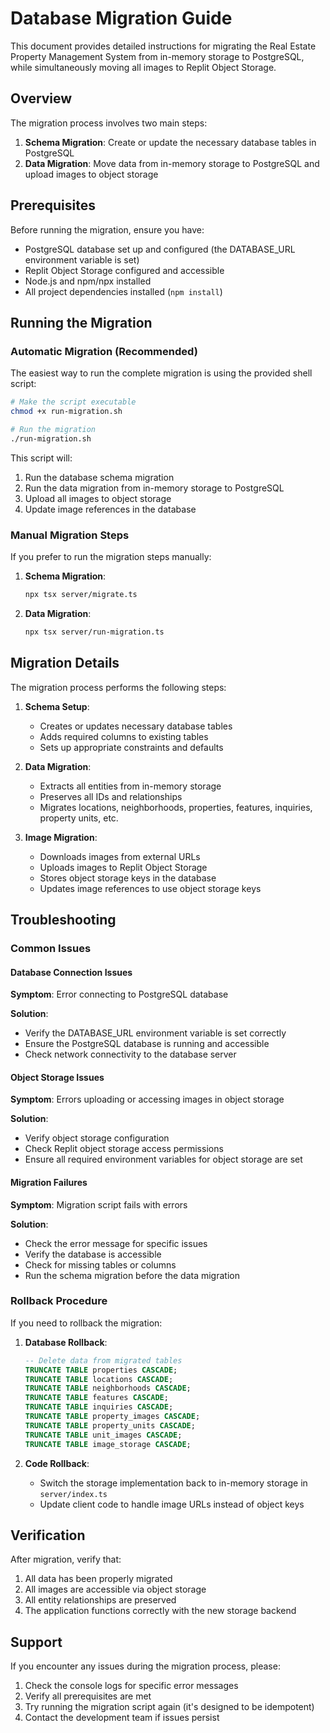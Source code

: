 # Database Migration Guide

This document provides detailed instructions for migrating the Real Estate Property Management System from in-memory storage to PostgreSQL, while simultaneously moving all images to Replit Object Storage.

## Overview

The migration process involves two main steps:
1. **Schema Migration**: Create or update the necessary database tables in PostgreSQL
2. **Data Migration**: Move data from in-memory storage to PostgreSQL and upload images to object storage

## Prerequisites

Before running the migration, ensure you have:

- PostgreSQL database set up and configured (the DATABASE_URL environment variable is set)
- Replit Object Storage configured and accessible
- Node.js and npm/npx installed
- All project dependencies installed (`npm install`)

## Running the Migration

### Automatic Migration (Recommended)

The easiest way to run the complete migration is using the provided shell script:

```bash
# Make the script executable
chmod +x run-migration.sh

# Run the migration
./run-migration.sh
```

This script will:
1. Run the database schema migration
2. Run the data migration from in-memory storage to PostgreSQL
3. Upload all images to object storage
4. Update image references in the database

### Manual Migration Steps

If you prefer to run the migration steps manually:

1. **Schema Migration**:
   ```bash
   npx tsx server/migrate.ts
   ```

2. **Data Migration**:
   ```bash
   npx tsx server/run-migration.ts
   ```

## Migration Details

The migration process performs the following steps:

1. **Schema Setup**:
   - Creates or updates necessary database tables
   - Adds required columns to existing tables
   - Sets up appropriate constraints and defaults

2. **Data Migration**:
   - Extracts all entities from in-memory storage
   - Preserves all IDs and relationships
   - Migrates locations, neighborhoods, properties, features, inquiries, property units, etc.

3. **Image Migration**:
   - Downloads images from external URLs
   - Uploads images to Replit Object Storage
   - Stores object storage keys in the database
   - Updates image references to use object storage keys

## Troubleshooting

### Common Issues

#### Database Connection Issues

**Symptom**: Error connecting to PostgreSQL database

**Solution**:
- Verify the DATABASE_URL environment variable is set correctly
- Ensure the PostgreSQL database is running and accessible
- Check network connectivity to the database server

#### Object Storage Issues

**Symptom**: Errors uploading or accessing images in object storage

**Solution**:
- Verify object storage configuration
- Check Replit object storage access permissions
- Ensure all required environment variables for object storage are set

#### Migration Failures

**Symptom**: Migration script fails with errors

**Solution**:
- Check the error message for specific issues
- Verify the database is accessible
- Check for missing tables or columns
- Run the schema migration before the data migration

### Rollback Procedure

If you need to rollback the migration:

1. **Database Rollback**:
   ```sql
   -- Delete data from migrated tables
   TRUNCATE TABLE properties CASCADE;
   TRUNCATE TABLE locations CASCADE;
   TRUNCATE TABLE neighborhoods CASCADE;
   TRUNCATE TABLE features CASCADE;
   TRUNCATE TABLE inquiries CASCADE;
   TRUNCATE TABLE property_images CASCADE;
   TRUNCATE TABLE property_units CASCADE;
   TRUNCATE TABLE unit_images CASCADE;
   TRUNCATE TABLE image_storage CASCADE;
   ```

2. **Code Rollback**:
   - Switch the storage implementation back to in-memory storage in `server/index.ts`
   - Update client code to handle image URLs instead of object keys

## Verification

After migration, verify that:

1. All data has been properly migrated
2. All images are accessible via object storage
3. All entity relationships are preserved
4. The application functions correctly with the new storage backend

## Support

If you encounter any issues during the migration process, please:

1. Check the console logs for specific error messages
2. Verify all prerequisites are met
3. Try running the migration script again (it's designed to be idempotent)
4. Contact the development team if issues persist
